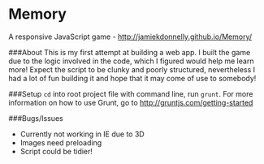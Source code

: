 Memory
======

A responsive JavaScript game - http://jamiekdonnelly.github.io/Memory/

###About
This is my first attempt at building a web app. I built the game due to the logic involved in the code, which I figured would help me learn more! Expect the script to be clunky and poorly structured, nevertheless I had a lot of fun building it and hope that it may come of use to somebody!  


###Setup
`cd` into root project file with command line, run `grunt`. For more information on how to use Grunt, go to http://gruntjs.com/getting-started

###Bugs/Issues
  - Currently not working in IE due to 3D 
  - Images need preloading 
  - Script could be tidier! 
